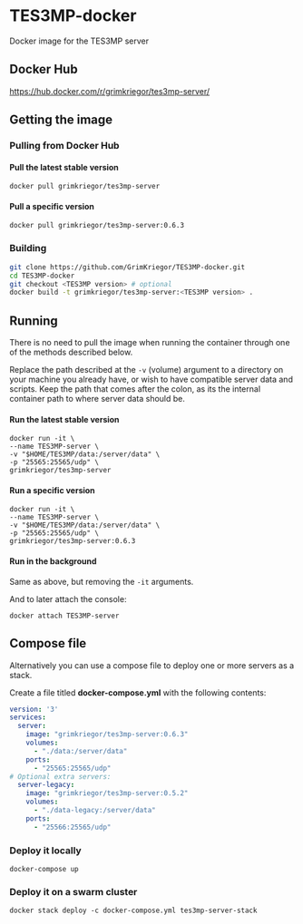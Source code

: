 # TES3MP-docker
Docker image for the TES3MP server

## Docker Hub

https://hub.docker.com/r/grimkriegor/tes3mp-server/

## Getting the image

### Pulling from Docker Hub

#### Pull the latest stable version

```
docker pull grimkriegor/tes3mp-server
```

#### Pull a specific version

```
docker pull grimkriegor/tes3mp-server:0.6.3
```

### Building

```bash
git clone https://github.com/GrimKriegor/TES3MP-docker.git
cd TES3MP-docker
git checkout <TES3MP version> # optional
docker build -t grimkriegor/tes3mp-server:<TES3MP version> .
```

## Running

There is no need to pull the image when running the container through one of the methods described below.

Replace the path described at the `-v` (volume) argument to a directory on your machine you already have, or wish to have compatible server data and scripts. Keep the path that comes after the colon, as its the internal container path to where server data should be.

#### Run the latest stable version

```
docker run -it \
--name TES3MP-server \
-v "$HOME/TES3MP/data:/server/data" \
-p "25565:25565/udp" \
grimkriegor/tes3mp-server
```

#### Run a specific version

```
docker run -it \
--name TES3MP-server \
-v "$HOME/TES3MP/data:/server/data" \
-p "25565:25565/udp" \
grimkriegor/tes3mp-server:0.6.3
```

#### Run in the background

Same as above, but removing the `-it` arguments.

And to later attach the console:

```
docker attach TES3MP-server
```

## Compose file

Alternatively you can use a compose file to deploy one or more servers as a stack.

Create a file titled **docker-compose.yml** with the following contents:

```yml
version: '3'
services:
  server:
    image: "grimkriegor/tes3mp-server:0.6.3"
    volumes:
      - "./data:/server/data"
    ports:
      - "25565:25565/udp"
# Optional extra servers:
  server-legacy:
    image: "grimkriegor/tes3mp-server:0.5.2"
    volumes:
      - "./data-legacy:/server/data"
    ports:
      - "25566:25565/udp"
```

### Deploy it locally

```
docker-compose up
```

### Deploy it on a swarm cluster

```
docker stack deploy -c docker-compose.yml tes3mp-server-stack
```
